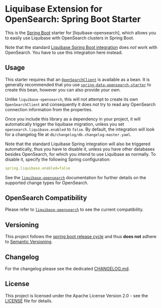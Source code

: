 # Liquibase Extension for OpenSearch: Spring Boot Starter

This is the [Spring Boot] starter for [liquibase-opensearch], which allows you to easily use Liquibase with OpenSearch
clusters in Spring Boot.

Note that the standard [Liquibase Spring Boot integration] does *not* work with OpenSearch. You have to use this
integration here instead.

## Usage

This starter requires that an [`OpenSearchClient`][opensearch-java-client] is available as a bean. It is generally
recommended that you use [`spring-data-opensearch-starter`] to create this bean, however you can also provide your own.

Unlike `liquibase-opensearch`, this will not attempt to create its own `OpenSearchClient` and consequently it does not
try to read any OpenSearch connection information from the properties.

Once you include this library as a dependency in your project, it will automatically trigger the liquibase migration,
unless you set `opensearch.liquibase.enabled` to `false`.
By default, the integration will look for a changelog file at `db/changelog/db.changelog-master.yaml`.

Note that the standard Liquibase Spring integration will also be triggered automatically, thus you have to disable it,
unless you have other databases besides OpenSearch, for which you intend to use Liquibase as normally. To disable it,
specify the following Spring configuration:
```yaml
spring.liquibase.enabled=false
```

See the [`liquibase-opensearch`] documentation for further details on the supported change types for OpenSearch.

## OpenSearch Compatibility

Please refer to [`liquibase-opensearch`] to see the current compatibility.

## Versioning

This project follows the [spring boot release cycle] and thus **does not** adhere to [Semantic Versioning].

## Changelog
For the changelog please see the dedicated [CHANGELOG.md](CHANGELOG.md).

## License
This project is licensed under the Apache License Version 2.0 - see the [LICENSE] file for details.

[Spring Boot]: https://spring.io/projects/spring-boot
[`liquibase-opensearch`]: https://github.com/liquibase/liquibase-opensearch/
[Liquibase Spring Boot integration]: https://contribute.liquibase.com/extensions-integrations/directory/integration-docs/springboot/
[opensearch-java-client]: https://docs.opensearch.org/docs/latest/clients/java/
[`spring-data-opensearch-starter`]: https://github.com/opensearch-project/spring-data-opensearch/tree/main?tab=readme-ov-file#spring-boot-integration
[spring boot release cycle]: https://github.com/spring-projects/spring-boot/wiki/Supported-Versions
[Semantic Versioning]: https://semver.org/spec/v2.0.0.html
[LICENSE]: LICENSE
